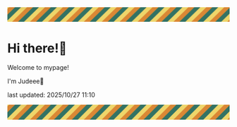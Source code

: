 <!-- Header image -->
<img src="./pokemon/pokemon_40.png" width="1000">

# Hi there!👋

Welcome to mypage!

I'm Judeee🐷

last updated: 2025/10/27 11:10

<!-- Footer image -->
<img src="./pokemon/pokemon_40.png" width="1000">
